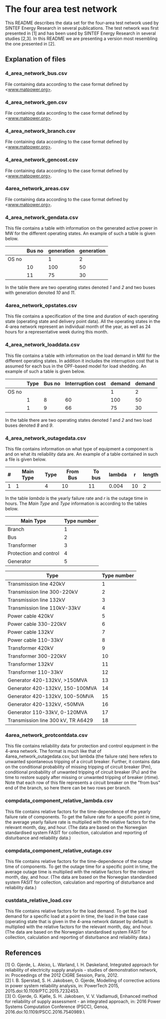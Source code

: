 # The four area test network
This README describes the data set for the four-area test network used by SINTEF Energy Research in several publications. The test network was first presented in [1] and has been used by SINTEF Energy Research in several studies [2,3]. In this README we are presenting a version most resembling the one presented in [2].

## Explanation of files

### 4_area_network_bus.csv
File containing data according to the case format defined by <www.matpower.org>.

### 4_area_network_gen.csv
File containing data according to the case format defined by <www.matpower.org>.

### 4_area_network_branch.csv
File containing data according to the case format defined by <www.matpower.org>.

### 4_area_network_gencost.csv
File containing data according to the case format defined by <www.matpower.org>.

### 4area_network_areas.csv
File containing data according to the case format defined by <www.matpower.org>.

### 4_area_network_gendata.csv
This file contains a table with information on the generated active power in MW for the different operating states. An example of such a table is given below.

|       | Bus no | generation | generation |
|-------|--------|------------|------------|
| OS no |        | 1          | 2          |
|       | 10     | 100        | 50         |
|       | 11     | 75         | 30         |

In the table there are two operating states denoted *1* and *2* and two buses with generation denoted *10* and *11*.

### 4area_network_opstates.csv
This file contains a specification of the time and duration of each operating state (operating state and delivery point data). All the operating states in the 4-area network represent an individual month of the year, as well as 24 hours for a representative week during this month. 

### 4_area_network_loaddata.csv
This file contains a table with information on the load demand in MW for the different operating states. In addition it includes the interruption cost that is assumed for each bus in the OPF-based model for load shedding. An example of such a table is given below.

|       | Type | Bus no | Interruption cost | demand | demand |
|-------|------|--------|-------------------|--------|--------|
| OS no |      |        |                   | 1      | 2      |
|       | 1    | 8      | 60                | 100    | 50     |
|       | 1    | 9      | 66                | 75     | 30     |

In the table there are two operating states denoted *1* and *2* and two load buses denoted *8* and *9*.

### 4_area_network_outagedata.csv
This file contains information on what type of equipment a component is and on what its reliability data are. An example of a table contained in such a file is given below.

|#  |Main Type |Type|From Bus|To bus|lambda|r  |length|
|---|----------|----|--------|------|------|---|------|
|1  |1         |4   |10      |11    |0.004 |10 |2     |

In the table *lambda* is the yearly failure rate and *r* is the outage time in hours. The *Main Type* and *Type* information is according to the tables below.

|Main Type              |Type number|
|-----------------------|-----------|
|Branch                 |1          |
|Bus                    |2          |
|Transformer            |3          |
|Protection and control |4          |
|Generator              |5          |

|Type                            |Type number|
|-----------------------------------|-----------|
|Transmission line 420kV            |1          |
|Transmission line 300-220kV        |2          |
|Transmission line 132kV            |3          |
|Transmission line 110kV-33kV       |4          |
|Power cable 420kV                  |5          |
|Power cable 330-220kV              |6          |
|Power cable 132kV                  |7          |
|Power cable 110-33kV               |8          |
|Transformer 420kV                  |9          |
|Transformer 300-220kV              |10         |
|Transformer 132kV                  |11         |
|Transformer 110-33kV               |12         |
|Generator 420-132kV, >150MVA       |13         |
|Generator 420-132kV, 150-100MVA    |14         |
|Generator 420-132kV, 100-50MVA     |15         |
|Generator 420-132kV, <50MVA        |16         |
|Generator 110-33kV, 0-120MVA       |17         |
|Transmission line 300 kV, TR A6429	|18	        |

### 4area_network_protcontdata.csv
This file contains reliability data for protection and control equipment in the 4-area network. The format is much like that of 4area_network_outagedata.csv, but lambda (the failure rate) here refers to unwanted spontaneous tripping of a circuit breaker. Further, it contains data on the conditional probability of missing tripping of circuit breaker (Pm), conditional probability of unwanted tripping of circuit breaker (Pu) and the time to restore supply after missing or unwanted tripping of breaker (rtime). Note that each row of this file represents a circuit breaker on the "from bus" end of the branch, so here there can be two rows per branch.

### compdata_component_relative_lambda.csv
This file contains relative factors for the time-dependence of the yearly failure rate of components. To get the failure rate for a specific point in time, the average yearly failure rate is multiplied with the relative factors for the relevant month, day, and hour. (The data are based on the Norwegian standardised system FASIT for collection, calculation and reporting of disturbance and reliability data.)

### compdata_component_relative_outage.csv
This file contains relative factors for the time-dependence of the outage time of components. To get the outage time for a specific point in time, the average outage time is multiplied with the relative factors for the relevant month, day, and hour. (The data are based on the Norwegian standardised system FASIT for collection, calculation and reporting of disturbance and reliability data.)

### custdata_relative_load.csv
This file contains relative factors for the load demand. To get the load demand for a specific load at a point in time, the load in the base case (operating state that is given in the 4-area network dataset by default) is multiplied with the relative factors for the relevant month, day, and hour. (The data are based on the Norwegian standardised system FASIT for collection, calculation and reporting of disturbance and reliability data.)


## References
[1] O. Gjerde, L. Aleixo, L. Warland, I. H. Døskeland, Integrated approach for reliability of electricity supply analysis - studies of demonstration network, in:  Proceedings of the 2012 CIGRE Session, Paris, 2012.\
[2] I. B. Sperstad, S. H. Jakobsen, O. Gjerde, Modelling of corrective actions in power system reliability analysis, in: PowerTech 2015, 2015.doi:10.1109/PTC.2015.7232453.\
[3] O. Gjerde, G. Kjølle, S. H. Jakobsen, V. V. Vadlamudi, Enhanced method for reliability of supply assessment - an integrated approach, in: 2016 Power Systems Computation Conference (PSCC), Genoa, 2016.doi:10.1109/PSCC.2016.7540989.\
